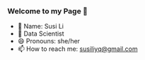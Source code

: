 ### Welcome to my Page 👋

<!--
**yunqi-susi-li/yunqi-susi-li** is a ✨ _special_ ✨ repository because its `README.md` (this file) appears on your GitHub profile.

Here are some ideas to get you started:

- 🔭 I’m currently working on ...
- 🌱 I’m currently learning ...
- 👯 I’m looking to collaborate on ...
- 🤔 I’m looking for help with ...
- 💬 Ask me about ...
- 📫 How to reach me: susiliyq@gmail.com
- 😄 Pronouns: she/her
- ⚡ Fun fact: ...
-->
- 👯 Name: Susi Li
- 🔭 Data Scientist
- 😄 Pronouns: she/her
- 📫 How to reach me: susiliyq@gmail.com
